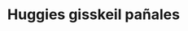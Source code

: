 ---
title: "Huggies gisskeil pañales"
url: /ycua-sati/huggies-gisskeil-panales/
shop: artículos para bebés
---